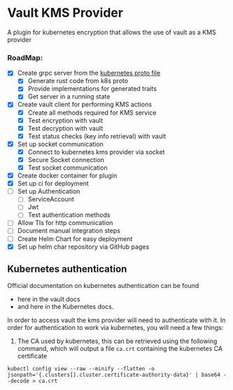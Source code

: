 # Vault KMS Provider

A plugin for kubernetes encryption that allows the use of vault as a KMS provider

### RoadMap:
  - [x] Create grpc server from the [kubernetes proto file](https://kubernetes.io/docs/tasks/administer-cluster/kms-provider/#developing-a-kms-plugin-gRPC-server-kms-v2)
    - [x] Generate rust code from k8s proto
    - [x] Provide implementations for generated traits
    - [x] Get server in a running state
  - [x] Create vault client for performing KMS actions
    - [x] Create all methods required for KMS service
    - [x] Test encryption with vault
    - [x] Test decryption with vault
    - [x] Test status checks (key info retrieval) with vault
  - [x] Set up socket communication
    - [x] Connect to kubernetes kms provider via socket
    - [x] Secure Socket connection
    - [x] Test socket communication
  - [x] Create docker container for plugin
  - [x] Set up ci for deployment
  - [ ] Set up Authentication
    - [ ] ServiceAccount
    - [ ] Jwt
    - [ ] Test authentication methods
  - [ ] Allow Tls for http communication
  - [ ] Document manual integration steps
  - [ ] Create Helm Chart for easy deployment
  - [x] Set up helm char repository via GitHub pages

## Kubernetes authentication

Official documentation on kubernetes authentication can be found 
- here in the vault docs 
- and here in the Kubernetes docs.

In order to access vault the kms provider will need to authenticate with it. In order for authentication to work via kubernetes, you will need a few things:
1. The CA used by kubernetes, this can be retrieved using the following command, which will output a file `ca.crt` containing the kubernetes CA certificate
```shell
kubectl config view --raw --minify --flatten -o jsonpath='{.clusters[].cluster.certificate-authority-data}' | base64 --decode > ca.crt
```